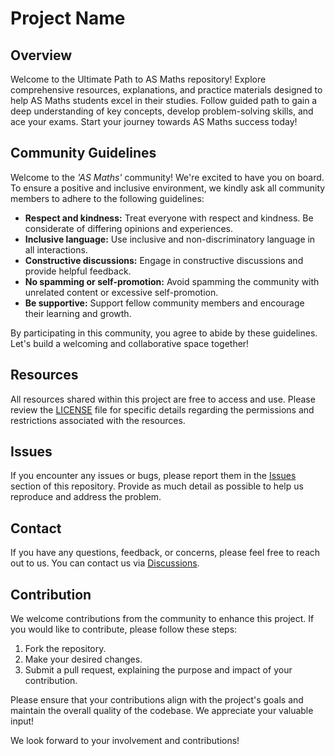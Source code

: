 # Project Name

## Overview

Welcome to the Ultimate Path to AS Maths repository! Explore comprehensive resources, explanations, and practice materials designed to help AS Maths students excel in their studies. Follow guided path to gain a deep understanding of key concepts, develop problem-solving skills, and ace your exams. Start your journey towards AS Maths success today!

## Community Guidelines

Welcome to the _'AS Maths'_ community! We're excited to have you on board. To ensure a positive and inclusive environment, we kindly ask all community members to adhere to the following guidelines:

- **Respect and kindness:** Treat everyone with respect and kindness. Be considerate of differing opinions and experiences.
- **Inclusive language:** Use inclusive and non-discriminatory language in all interactions.
- **Constructive discussions:** Engage in constructive discussions and provide helpful feedback.
- **No spamming or self-promotion:** Avoid spamming the community with unrelated content or excessive self-promotion.
- **Be supportive:** Support fellow community members and encourage their learning and growth.

By participating in this community, you agree to abide by these guidelines. Let's build a welcoming and collaborative space together!

## Resources

All resources shared within this project are free to access and use. Please review the [LICENSE](LICENSE) file for specific details regarding the permissions and restrictions associated with the resources.

## Issues

If you encounter any issues or bugs, please report them in the [Issues](https://github.com/gurvirbaraich/Ultimate-Path-to-AS-Maths/issues) section of this repository. Provide as much detail as possible to help us reproduce and address the problem.

## Contact

If you have any questions, feedback, or concerns, please feel free to reach out to us. You can contact us via [Discussions](https://github.com/gurvirbaraich/Ultimate-Path-to-AS-Maths/discussions).

## Contribution

We welcome contributions from the community to enhance this project. If you would like to contribute, please follow these steps:

1. Fork the repository.
2. Make your desired changes.
3. Submit a pull request, explaining the purpose and impact of your contribution.

Please ensure that your contributions align with the project's goals and maintain the overall quality of the codebase. We appreciate your valuable input!

We look forward to your involvement and contributions!
